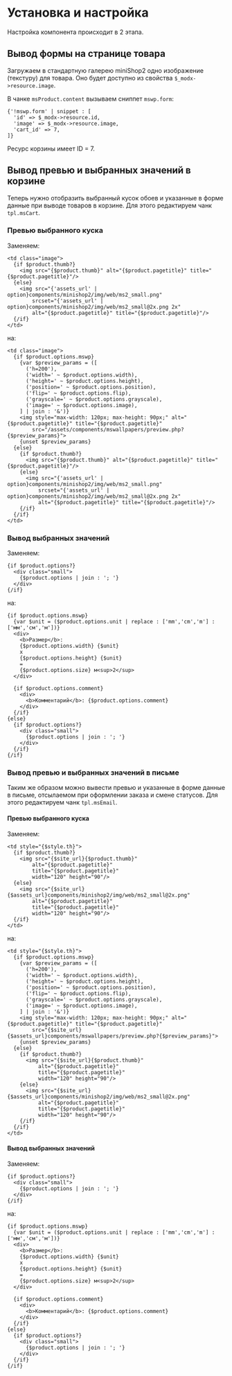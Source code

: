 # Установка и настройка

Настройка компонента происходит в 2 этапа.

## Вывод формы на странице товара

Загружаем в стандартную галерею miniShop2 одно изображение (текстуру) для товара. Оно будет доступно из свойства `$_modx->resource.image`.

В чанке `msProduct.content` вызываем сниппет `mswp.form`:

```fenom
{'!mswp.form' | snippet : [
  'id' => $_modx->resource.id,
  'image' => $_modx->resource.image,
  'cart_id' => 7,
]}
```

Ресурс корзины имеет ID = 7.

## Вывод превью и выбранных значений в корзине

Теперь нужно отобразить выбранный кусок обоев и указанные в форме данные при выводе товаров в корзине.
Для этого редактируем чанк `tpl.msCart`.

### Превью выбранного куска

Заменяем:

```fenom
<td class="image">
  {if $product.thumb?}
    <img src="{$product.thumb}" alt="{$product.pagetitle}" title="{$product.pagetitle}"/>
  {else}
    <img src="{'assets_url' | option}components/minishop2/img/web/ms2_small.png"
        srcset="{'assets_url' | option}components/minishop2/img/web/ms2_small@2x.png 2x"
        alt="{$product.pagetitle}" title="{$product.pagetitle}"/>
  {/if}
</td>
```

на:

```fenom
<td class="image">
  {if $product.options.mswp}
    {var $preview_params = ([
      ('h=200'),
      ('width=' ~ $product.options.width),
      ('height=' ~ $product.options.height),
      ('position=' ~ $product.options.position),
      ('flip=' ~ $product.options.flip),
      ('grayscale=' ~ $product.options.grayscale),
      ('image=' ~ $product.options.image),
    ] | join : '&')}
    <img style="max-width: 120px; max-height: 90px;" alt="{$product.pagetitle}" title="{$product.pagetitle}"
        src="/assets/components/mswallpapers/preview.php?{$preview_params}">
    {unset $preview_params}
  {else}
    {if $product.thumb?}
      <img src="{$product.thumb}" alt="{$product.pagetitle}" title="{$product.pagetitle}"/>
    {else}
      <img src="{'assets_url' | option}components/minishop2/img/web/ms2_small.png"
          srcset="{'assets_url' | option}components/minishop2/img/web/ms2_small@2x.png 2x"
          alt="{$product.pagetitle}" title="{$product.pagetitle}"/>
    {/if}
  {/if}
</td>
```

### Вывод выбранных значений

Заменяем:

```fenom
{if $product.options?}
  <div class="small">
    {$product.options | join : '; '}
  </div>
{/if}
```

на:

```fenom
{if $product.options.mswp}
  {var $unit = ($product.options.unit | replace : ['mm','cm','m'] : ['мм','см','м'])}
  <div>
    <b>Размер</b>:
    {$product.options.width} {$unit}
    x
    {$product.options.height} {$unit}
    =
    {$product.options.size} м<sup>2</sup>
  </div>

  {if $product.options.comment}
    <div>
      <b>Комментарий</b>: {$product.options.comment}
    </div>
  {/if}
{else}
  {if $product.options?}
    <div class="small">
      {$product.options | join : '; '}
    </div>
  {/if}
{/if}
```

### Вывод превью и выбранных значений в письме

Таким же образом можно вывести превью и указанные в форме данные в письме, отсылаемом при оформлении заказа и смене статусов.
Для этого редактируем чанк `tpl.msEmail`.

#### Превью выбранного куска

Заменяем:

```fenom
<td style="{$style.th}">
  {if $product.thumb?}
    <img src="{$site_url}{$product.thumb}"
        alt="{$product.pagetitle}"
        title="{$product.pagetitle}"
        width="120" height="90"/>
  {else}
    <img src="{$site_url}{$assets_url}components/minishop2/img/web/ms2_small@2x.png"
        alt="{$product.pagetitle}"
        title="{$product.pagetitle}"
        width="120" height="90"/>
  {/if}
</td>
```

на:

```fenom
<td style="{$style.th}">
  {if $product.options.mswp}
    {var $preview_params = ([
      ('h=200'),
      ('width=' ~ $product.options.width),
      ('height=' ~ $product.options.height),
      ('position=' ~ $product.options.position),
      ('flip=' ~ $product.options.flip),
      ('grayscale=' ~ $product.options.grayscale),
      ('image=' ~ $product.options.image),
    ] | join : '&')}
    <img style="max-width: 120px; max-height: 90px;" alt="{$product.pagetitle}" title="{$product.pagetitle}"
        src="{$site_url}{$assets_url}components/mswallpapers/preview.php?{$preview_params}">
    {unset $preview_params}
  {else}
    {if $product.thumb?}
      <img src="{$site_url}{$product.thumb}"
          alt="{$product.pagetitle}"
          title="{$product.pagetitle}"
          width="120" height="90"/>
    {else}
      <img src="{$site_url}{$assets_url}components/minishop2/img/web/ms2_small@2x.png"
          alt="{$product.pagetitle}"
          title="{$product.pagetitle}"
          width="120" height="90"/>
    {/if}
  {/if}
</td>
```

#### Вывод выбранных значений

Заменяем:

```fenom
{if $product.options?}
  <div class="small">
    {$product.options | join : '; '}
  </div>
{/if}
```

на:

```fenom
{if $product.options.mswp}
  {var $unit = ($product.options.unit | replace : ['mm','cm','m'] : ['мм','см','м'])}
  <div>
    <b>Размер</b>:
    {$product.options.width} {$unit}
    x
    {$product.options.height} {$unit}
    =
    {$product.options.size} м<sup>2</sup>
  </div>

  {if $product.options.comment}
    <div>
      <b>Комментарий</b>: {$product.options.comment}
    </div>
  {/if}
{else}
  {if $product.options?}
    <div class="small">
      {$product.options | join : '; '}
    </div>
  {/if}
{/if}
```
